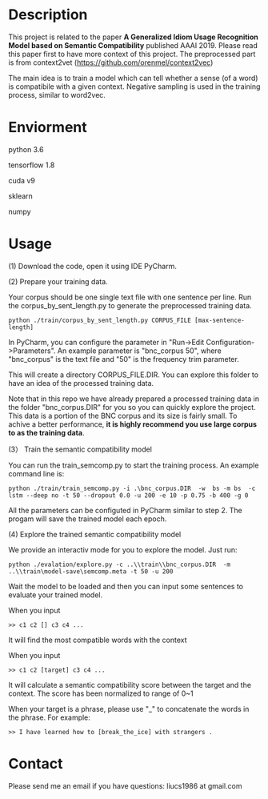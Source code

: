 # Description
This project is related to the paper **A Generalized Idiom Usage Recognition Model based on Semantic Compatibility** published AAAI 2019. Please read this
paper first to have more context of this project. The preprocessed part is from context2vet (https://github.com/orenmel/context2vec)

The main idea is to train a model which can tell whether a sense (of a word) is compatibile with a given context. Negative sampling is used in the training process,
similar to word2vec. 

# Enviorment
python 3.6

tensorflow 1.8

cuda v9

sklearn

numpy


# Usage 

(1) Download the code, open it using IDE PyCharm.

(2) Prepare your training data.

Your corpus should be one single text file with one sentence per line. Run the corpus_by_sent_length.py to generate the preprocessed training data. 
```
python ./train/corpus_by_sent_length.py CORPUS_FILE [max-sentence-length]
```
In PyCharm, you can configure the parameter in "Run->Edit Configuration->Parameters". An example parameter is "bnc_corpus 50", where "bnc_corpus" is the text file
and "50" is the frequency trim parameter. 

This will create a directory CORPUS_FILE.DIR. You can explore this folder to have an idea of the processed training data. 

Note that in this repo we have already prepared a processed training data in the folder "bnc_corpus.DIR" for you so you can quickly explore the project. 
This data is a portion of the BNC corpus  and its size is fairly small. To achive a better performance, **it is highly recommend you use large corpus to as the training 
data**. 

(3） Train the semantic compatibility model 

You can run the train_semcomp.py to start the training process. An example command line is:
```
python ./train/train_semcomp.py -i .\bnc_corpus.DIR  -w  bs -m bs  -c lstm --deep no -t 50 --dropout 0.0 -u 200 -e 10 -p 0.75 -b 400 -g 0
```
All the parameters can be configuted in PyCharm similar to step 2. The progam will save the trained model each epoch. 

(4) Explore the trained semantic compatibility model 

We provide an interactiv mode for you to explore the model. Just run:
```
python ./evalation/explore.py -c ..\\train\\bnc_corpus.DIR  -m ..\\train\model-save\semcomp.meta -t 50 -u 200
```
Wait the model to be loaded and then you can input some sentences to evaluate your trained model. 

When you input
```
>> c1 c2 [] c3 c4 ...
```

It will find the most compatible words with the context

When you input
```
>> c1 c2 [target] c3 c4 ...
```
It will calculate a semantic compatibility score between the target and the context. The score has been normalized to range of 0~1

When your target is a phrase, please use "_" to concatenate the words in the phrase. For example:
```
>> I have learned how to [break_the_ice] with strangers . 
```

# Contact

Please send me an email if you have questions: liucs1986 at gmail.com  


